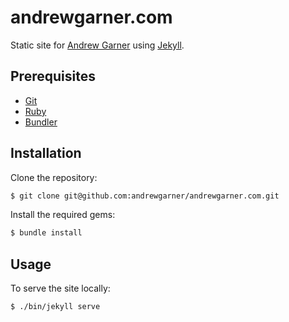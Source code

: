 # andrewgarner.com

Static site for [Andrew Garner] using [Jekyll].


## Prerequisites

* [Git]
* [Ruby]
* [Bundler]


## Installation

Clone the repository:

```sh
$ git clone git@github.com:andrewgarner/andrewgarner.com.git
```

Install the required gems:

```sh
$ bundle install
```


## Usage

To serve the site locally:

```sh
$ ./bin/jekyll serve
```


[Andrew Garner]: https://www.andrewgarner.com
[Bundler]: http://bundler.io
[Git]: http://git-scm.com
[Jekyll]: https://jekyllrb.com
[Ruby]: https://www.ruby-lang.org
